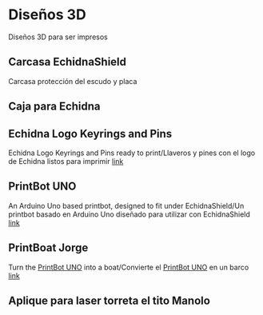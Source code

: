 # Diseños 3D
Diseños 3D para ser impresos

## Carcasa EchidnaShield
Carcasa protección del escudo y placa

## Caja para Echidna

## Echidna Logo Keyrings and Pins
Echidna Logo Keyrings and Pins ready to print/Llaveros y pines con el logo de Echidna listos para imprimir
[link](https://github.com/EchidnaShield/Recursos/tree/master/Dise%C3%B1os3D/Keyrings%20and%20pins)

## PrintBot UNO
An Arduino Uno based printbot, designed to fit under EchidnaShield/Un printbot basado en Arduino Uno diseñado para utilizar con EchidnaShield
[link](https://github.com/EchidnaShield/Recursos/tree/master/Dise%C3%B1os3D/Printbot)

## PrintBoat Jorge
Turn the [PrintBot UNO](https://github.com/EchidnaShield/Recursos/tree/master/Dise%C3%B1os3D/Printbot) into a boat/Convierte el  [PrintBot UNO](https://github.com/EchidnaShield/Recursos/tree/master/Dise%C3%B1os3D/Printbot)  en un barco
[link](https://github.com/EchidnaShield/Recursos/tree/master/Dise%C3%B1os3D/Printboat)

## Aplique para laser torreta el tito Manolo


